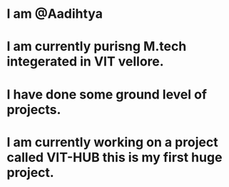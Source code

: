 # I am @Aadihtya
# I am currently purisng M.tech integerated in VIT vellore.
# I have done some ground level of projects.
# I am currently working on a project called VIT-HUB this is my first huge project.
